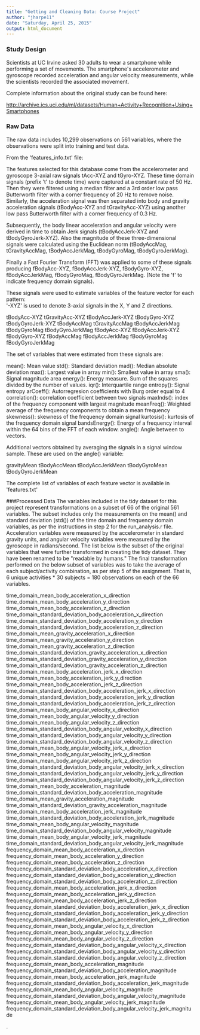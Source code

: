 ```yaml
---
title: "Getting and Cleaning Data: Course Project"
author: "jharpe11"
date: "Saturday, April 25, 2015"
output: html_document
---
```


### Study Design
Scientists at UC Irvine asked 30 adults to wear a smartphone while performing a set of movements.  The smartphone's accelerometer and gyroscope recorded acceleration and angular velocity measurements, while the scientists recorded the associated movement.

Complete information about the original study can be found here:

http://archive.ics.uci.edu/ml/datasets/Human+Activity+Recognition+Using+Smartphones



### Raw Data

The raw data includes 10,299 observations on 561 variables, where the observations were split into training and test data.  

From the 'features_info.txt' file:

The features selected for this database come from the accelerometer and gyroscope 3-axial raw signals tAcc-XYZ and tGyro-XYZ. These time domain signals (prefix 't' to denote time) were captured at a constant rate of 50 Hz. Then they were filtered using a median filter and a 3rd order low pass Butterworth filter with a corner frequency of 20 Hz to remove noise. Similarly, the acceleration signal was then separated into body and gravity acceleration signals (tBodyAcc-XYZ and tGravityAcc-XYZ) using another low pass Butterworth filter with a corner frequency of 0.3 Hz. 

Subsequently, the body linear acceleration and angular velocity were derived in time to obtain Jerk signals (tBodyAccJerk-XYZ and tBodyGyroJerk-XYZ). Also the magnitude of these three-dimensional signals were calculated using the Euclidean norm (tBodyAccMag, tGravityAccMag, tBodyAccJerkMag, tBodyGyroMag, tBodyGyroJerkMag). 

Finally a Fast Fourier Transform (FFT) was applied to some of these signals producing fBodyAcc-XYZ, fBodyAccJerk-XYZ, fBodyGyro-XYZ, fBodyAccJerkMag, fBodyGyroMag, fBodyGyroJerkMag. (Note the 'f' to indicate frequency domain signals). 

These signals were used to estimate variables of the feature vector for each pattern:  
'-XYZ' is used to denote 3-axial signals in the X, Y and Z directions.

tBodyAcc-XYZ
tGravityAcc-XYZ
tBodyAccJerk-XYZ
tBodyGyro-XYZ
tBodyGyroJerk-XYZ
tBodyAccMag
tGravityAccMag
tBodyAccJerkMag
tBodyGyroMag
tBodyGyroJerkMag
fBodyAcc-XYZ
fBodyAccJerk-XYZ
fBodyGyro-XYZ
fBodyAccMag
fBodyAccJerkMag
fBodyGyroMag
fBodyGyroJerkMag

The set of variables that were estimated from these signals are: 

mean(): Mean value
std(): Standard deviation
mad(): Median absolute deviation 
max(): Largest value in array
min(): Smallest value in array
sma(): Signal magnitude area
energy(): Energy measure. Sum of the squares divided by the number of values. 
iqr(): Interquartile range 
entropy(): Signal entropy
arCoeff(): Autorregresion coefficients with Burg order equal to 4
correlation(): correlation coefficient between two signals
maxInds(): index of the frequency component with largest magnitude
meanFreq(): Weighted average of the frequency components to obtain a mean frequency
skewness(): skewness of the frequency domain signal 
kurtosis(): kurtosis of the frequency domain signal 
bandsEnergy(): Energy of a frequency interval within the 64 bins of the FFT of each window.
angle(): Angle between to vectors.

Additional vectors obtained by averaging the signals in a signal window sample. These are used on the angle() variable:

gravityMean
tBodyAccMean
tBodyAccJerkMean
tBodyGyroMean
tBodyGyroJerkMean

The complete list of variables of each feature vector is available in 'features.txt'

###Processed Data
The variables included in the tidy dataset for this project represent transformations on a subset of 66 of the original 561 variables.  The subset includes only the measurements on the mean() and standard deviation (std()) of the time domain and frequency domain variables, as per the instructions in step 2 for the run_analysis.r file.  Acceleration variables were measured by the accelerometer in standard gravity units, and angular velocity variables were measured by the gyroscope in radians/second.  The list below is the subset of the original variables that were further transformed in creating the tidy dataset.  They have been renamed to be "readable by humans."  The final transformation performed on the below subset of variables was to take the average of each subject/activity combination, as per step 5 of the assignment.  That is, 6 unique activities * 30 subjects = 180 observations on each of the 66 variables.  

time_domain_mean_body_acceleration_x_direction  
time_domain_mean_body_acceleration_y_direction  
time_domain_mean_body_acceleration_z_direction  
time_domain_standard_deviation_body_acceleration_x_direction  
time_domain_standard_deviation_body_acceleration_y_direction  
time_domain_standard_deviation_body_acceleration_z_direction  
time_domain_mean_gravity_acceleration_x_direction  
time_domain_mean_gravity_acceleration_y_direction  
time_domain_mean_gravity_acceleration_z_direction  
time_domain_standard_deviation_gravity_acceleration_x_direction  
time_domain_standard_deviation_gravity_acceleration_y_direction  
time_domain_standard_deviation_gravity_acceleration_z_direction  
time_domain_mean_body_acceleration_jerk_x_direction  
time_domain_mean_body_acceleration_jerk_y_direction  
time_domain_mean_body_acceleration_jerk_z_direction  
time_domain_standard_deviation_body_acceleration_jerk_x_direction  
time_domain_standard_deviation_body_acceleration_jerk_y_direction  
time_domain_standard_deviation_body_acceleration_jerk_z_direction  
time_domain_mean_body_angular_velocity_x_direction  
time_domain_mean_body_angular_velocity_y_direction  
time_domain_mean_body_angular_velocity_z_direction  
time_domain_standard_deviation_body_angular_velocity_x_direction  
time_domain_standard_deviation_body_angular_velocity_y_direction  
time_domain_standard_deviation_body_angular_velocity_z_direction  
time_domain_mean_body_angular_velocity_jerk_x_direction  
time_domain_mean_body_angular_velocity_jerk_y_direction  
time_domain_mean_body_angular_velocity_jerk_z_direction  
time_domain_standard_deviation_body_angular_velocity_jerk_x_direction  
time_domain_standard_deviation_body_angular_velocity_jerk_y_direction  
time_domain_standard_deviation_body_angular_velocity_jerk_z_direction  
time_domain_mean_body_acceleration_magnitude  
time_domain_standard_deviation_body_acceleration_magnitude  
time_domain_mean_gravity_acceleration_magnitude  
time_domain_standard_deviation_gravity_acceleration_magnitude  
time_domain_mean_body_acceleration_jerk_magnitude  
time_domain_standard_deviation_body_acceleration_jerk_magnitude  
time_domain_mean_body_angular_velocity_magnitude  
time_domain_standard_deviation_body_angular_velocity_magnitude  
time_domain_mean_body_angular_velocity_jerk_magnitude  
time_domain_standard_deviation_body_angular_velocity_jerk_magnitude  
frequency_domain_mean_body_acceleration_x_direction  
frequency_domain_mean_body_acceleration_y_direction  
frequency_domain_mean_body_acceleration_z_direction  
frequency_domain_standard_deviation_body_acceleration_x_direction  
frequency_domain_standard_deviation_body_acceleration_y_direction  
frequency_domain_standard_deviation_body_acceleration_z_direction  
frequency_domain_mean_body_acceleration_jerk_x_direction  
frequency_domain_mean_body_acceleration_jerk_y_direction  
frequency_domain_mean_body_acceleration_jerk_z_direction  
frequency_domain_standard_deviation_body_acceleration_jerk_x_direction  
frequency_domain_standard_deviation_body_acceleration_jerk_y_direction  
frequency_domain_standard_deviation_body_acceleration_jerk_z_direction  
frequency_domain_mean_body_angular_velocity_x_direction  
frequency_domain_mean_body_angular_velocity_y_direction  
frequency_domain_mean_body_angular_velocity_z_direction  
frequency_domain_standard_deviation_body_angular_velocity_x_direction  
frequency_domain_standard_deviation_body_angular_velocity_y_direction  
frequency_domain_standard_deviation_body_angular_velocity_z_direction  
frequency_domain_mean_body_acceleration_magnitude  
frequency_domain_standard_deviation_body_acceleration_magnitude  
frequency_domain_mean_body_acceleration_jerk_magnitude  
frequency_domain_standard_deviation_body_acceleration_jerk_magnitude  
frequency_domain_mean_body_angular_velocity_magnitude  
frequency_domain_standard_deviation_body_angular_velocity_magnitude  
frequency_domain_mean_body_angular_velocity_jerk_magnitude  
frequency_domain_standard_deviation_body_angular_velocity_jerk_magnitude  





.